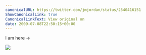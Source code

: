 ```yaml
---
canonicalURL: https://twitter.com/jmjordan/status/2540416151
ShowCanonicalLink: true
CanonicalLinkText: View original on
date: 2009-07-08T22:50:15+00:00
---
```

I am here -&gt;

![](/images/2540416151-16340870.jpg)